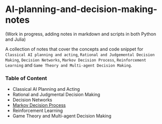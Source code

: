 # AI-planning-and-decision-making-notes

(Work in progress, adding notes in markdown and scripts in both Python and Julia)

A collection of notes that cover the concepts and code snippet for `Classical AI planning and acting`, `Rational and Judgemental Decision Making`, `Decision Networks`, `Markov Decision Process`, `Reinforcement Learning` and `Game Theory and Multi-agent Decision Making`.

### Table of Content
- Classical AI Planning and Acting
- Rational and Judgmental Decision Making
- Decision Networks
- [Markov Decision Process](/MDP)
- Reinforcement Learning
- Game Theory and Multi-agent Decision Making